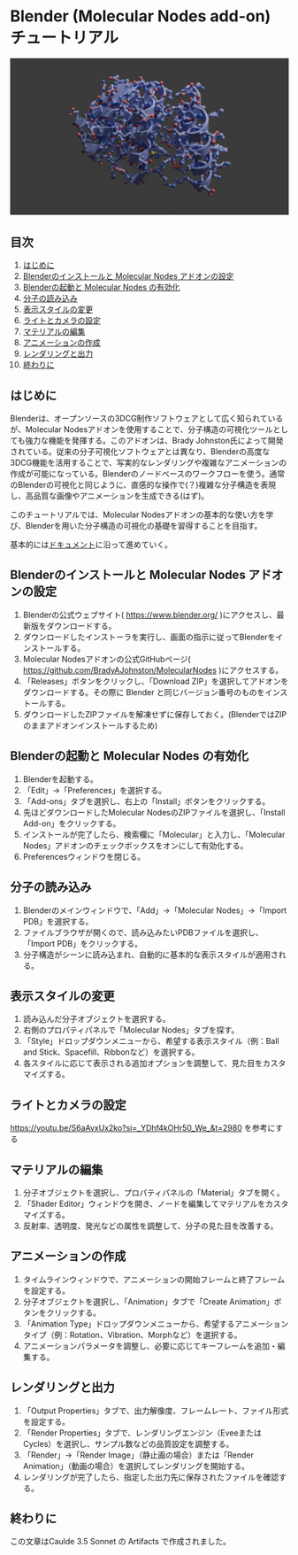 # Blender (Molecular Nodes add-on) チュートリアル

<img src="images/blender.png" width="800">

## 目次
1. [はじめに](#はじめに)
2. [Blenderのインストールと Molecular Nodes アドオンの設定](#Blenderのインストールと-Molecular-Nodes-アドオンの設定)
3. [Blenderの起動と Molecular Nodes の有効化](#Blenderの起動と-Molecular-Nodes-の有効化)
4. [分子の読み込み](#分子の読み込み)
5. [表示スタイルの変更](#表示スタイルの変更)
6. [ライトとカメラの設定](#ライトとカメラの設定)
7. [マテリアルの編集](#マテリアルの編集)
8. [アニメーションの作成](#アニメーションの作成)
9. [レンダリングと出力](#レンダリングと出力)
10. [終わりに](#終わりに)

## はじめに

Blenderは、オープンソースの3DCG制作ソフトウェアとして広く知られているが、Molecular Nodesアドオンを使用することで、分子構造の可視化ツールとしても強力な機能を発揮する。このアドオンは、Brady Johnston氏によって開発されている。従来の分子可視化ソフトウェアとは異なり、Blenderの高度な3DCG機能を活用することで、写実的なレンダリングや複雑なアニメーションの作成が可能になっている。Blenderのノードベースのワークフローを使う。通常のBlenderの可視化と同じように、直感的な操作で(？)複雑な分子構造を表現し、高品質な画像やアニメーションを生成できる(はず)。

このチュートリアルでは、Molecular Nodesアドオンの基本的な使い方を学び、Blenderを用いた分子構造の可視化の基礎を習得することを目指す。

基本的には[ドキュメント](https://bradyajohnston.github.io/MolecularNodes/)に沿って進めていく。

## Blenderのインストールと Molecular Nodes アドオンの設定

1. Blenderの公式ウェブサイト( https://www.blender.org/ )にアクセスし、最新版をダウンロードする。
2. ダウンロードしたインストーラを実行し、画面の指示に従ってBlenderをインストールする。
3. Molecular Nodesアドオンの公式GitHubページ( https://github.com/BradyAJohnston/MolecularNodes )にアクセスする。
4. 「Releases」ボタンをクリックし、「Download ZIP」を選択してアドオンをダウンロードする。その際に Blender と同じバージョン番号のものをインストールする。
5. ダウンロードしたZIPファイルを解凍せずに保存しておく。(BlenderではZIPのままアドオンインストールするため)

## Blenderの起動と Molecular Nodes の有効化

1. Blenderを起動する。
2. 「Edit」→「Preferences」を選択する。
3. 「Add-ons」タブを選択し、右上の「Install」ボタンをクリックする。
4. 先ほどダウンロードしたMolecular NodesのZIPファイルを選択し、「Install Add-on」をクリックする。
5. インストールが完了したら、検索欄に「Molecular」と入力し、「Molecular Nodes」アドオンのチェックボックスをオンにして有効化する。
6. Preferencesウィンドウを閉じる。

## 分子の読み込み

1. Blenderのメインウィンドウで、「Add」→「Molecular Nodes」→「Import PDB」を選択する。
2. ファイルブラウザが開くので、読み込みたいPDBファイルを選択し、「Import PDB」をクリックする。
3. 分子構造がシーンに読み込まれ、自動的に基本的な表示スタイルが適用される。

## 表示スタイルの変更

1. 読み込んだ分子オブジェクトを選択する。
2. 右側のプロパティパネルで「Molecular Nodes」タブを探す。
3. 「Style」ドロップダウンメニューから、希望する表示スタイル（例：Ball and Stick、Spacefill、Ribbonなど）を選択する。
4. 各スタイルに応じて表示される追加オプションを調整して、見た目をカスタマイズする。

## ライトとカメラの設定

https://youtu.be/S6aAvxUx2ko?si=_YDhf4kOHr50_We_&t=2980 を参考にする

## マテリアルの編集

1. 分子オブジェクトを選択し、プロパティパネルの「Material」タブを開く。
2. 「Shader Editor」ウィンドウを開き、ノードを編集してマテリアルをカスタマイズする。
3. 反射率、透明度、発光などの属性を調整して、分子の見た目を改善する。

## アニメーションの作成

1. タイムラインウィンドウで、アニメーションの開始フレームと終了フレームを設定する。
2. 分子オブジェクトを選択し、「Animation」タブで「Create Animation」ボタンをクリックする。
3. 「Animation Type」ドロップダウンメニューから、希望するアニメーションタイプ（例：Rotation、Vibration、Morphなど）を選択する。
4. アニメーションパラメータを調整し、必要に応じてキーフレームを追加・編集する。

## レンダリングと出力

1. 「Output Properties」タブで、出力解像度、フレームレート、ファイル形式を設定する。
2. 「Render Properties」タブで、レンダリングエンジン（EveeまたはCycles）を選択し、サンプル数などの品質設定を調整する。
3. 「Render」→「Render Image」（静止画の場合）または「Render Animation」（動画の場合）を選択してレンダリングを開始する。
4. レンダリングが完了したら、指定した出力先に保存されたファイルを確認する。

## 終わりに

この文章はCaulde 3.5 Sonnet の Artifacts で作成されました。

